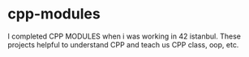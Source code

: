 # cpp-modules

I completed CPP MODULES when i was working in 42 istanbul. These projects helpful to understand CPP and teach us CPP class, oop, etc.
